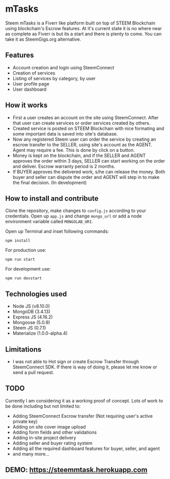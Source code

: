 # mTasks

Steem mTasks is a Fiverr like platform built on top of STEEM Blockchain using blockchain's Escrow features. At it's current state it is no where near as complete as Fiverr is but its a start and there is plenty to come. You can take it as SteemGigs.org alternative.

## Features

- Account creation and login using SteemConnect
- Creation of services
- Listing of services by category, by user
- User profile page
- User dashboard

## How it works

- First a user creates an account on the site using SteemConnect. After that user can create services or order services created by others.
- Created service is posted on STEEM Blockchain with nice formating and some important data is saved into site's database.
- Now any registered Steem user can order the service by creating an escrow transfer to the SELLER, using site's account as the AGENT. Agent may require a fee. This is done by click on a button.
- Money is kept on the blockchain, and if the SELLER and AGENT approves the order within 3 days, SELLER can start working on the order and deliver. Escrow warranty period is 2 months.
- If BUYER approves the delivered work, s/he can release the money. Both buyer and seller can dispute the order and AGENT will step in to make the final decision. (In development)

## How to install and contribute

Clone the repository, make changes to `config.js` according to your credentials. Open up `app.js` and change `mongo_url` or add a node environment variable called `MONGOLAB_URI`.

Open up Terminal and inset following commands:

```npm install```

For production use:

```npm run start```

For development use:

```npm run devstart```

## Technologies used

- Node JS (v8.10.0)
- MongoDB (3.4.13)
- Express JS (4.16.2)
- Mongoose (5.0.9)
- Steem JS (0.7.1)
- Materialize (1.0.0-alpha.4)

## Limitations

- I was not able to Hot sign or create Escrow Transfer through SteemConnect SDK. If there is way of doing it, please let me know or send a pull request.

## TODO

Currently I am considering it as a working proof of concept. Lots of work to be done including but not limited to:

- Adding SteemConnect Escrow transfer (Not requiring user's active private key)
- Adding on site cover image upload
- Adding form fields and other validations
- Adding in-site project delivery
- Adding seller and buyer rating system
- Adding all the required dashboard features for buyer, seller, and agent
- and many more...

## DEMO: https://steemmtask.herokuapp.com
